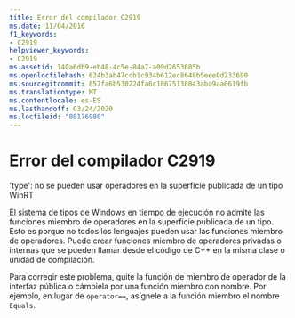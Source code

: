 ```yaml
---
title: Error del compilador C2919
ms.date: 11/04/2016
f1_keywords:
- C2919
helpviewer_keywords:
- C2919
ms.assetid: 140a6db9-eb48-4c5e-84a7-a09d2653605b
ms.openlocfilehash: 624b3ab47ccb1c934b612ec8648b5eee0d233690
ms.sourcegitcommit: 857fa6b530224fa6c18675138043aba9aa0619fb
ms.translationtype: MT
ms.contentlocale: es-ES
ms.lasthandoff: 03/24/2020
ms.locfileid: "80176980"
---
```

# <a name="compiler-error-c2919"></a>Error del compilador C2919

'type': no se pueden usar operadores en la superficie publicada de un tipo WinRT

El sistema de tipos de Windows en tiempo de ejecución no admite las funciones miembro de operadores en la superficie publicada de un tipo. Esto es porque no todos los lenguajes pueden usar las funciones miembro de operadores. Puede crear funciones miembro de operadores privadas o internas que se pueden llamar desde el código de C++ en la misma clase o unidad de compilación.

Para corregir este problema, quite la función de miembro de operador de la interfaz pública o cámbiela por una función miembro con nombre. Por ejemplo, en lugar de `operator==`, asígnele a la función miembro el nombre `Equals`.

